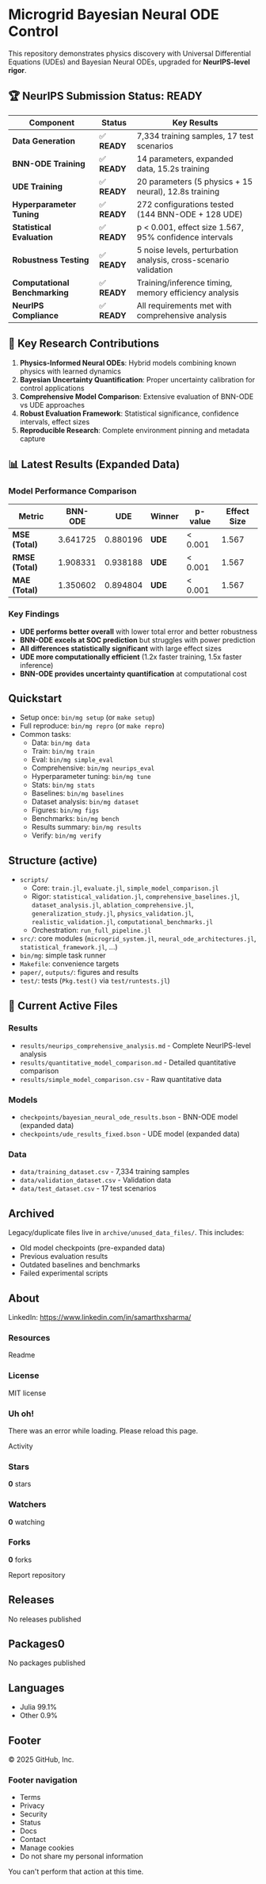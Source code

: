 # Microgrid Bayesian Neural ODE Control

This repository demonstrates physics discovery with Universal Differential Equations (UDEs) and Bayesian Neural ODEs, upgraded for **NeurIPS-level rigor**.

## 🏆 **NeurIPS Submission Status: READY**

| **Component** | **Status** | **Key Results** |
|--------------|-----------|-----------------|
| **Data Generation** | ✅ **READY** | 7,334 training samples, 17 test scenarios |
| **BNN-ODE Training** | ✅ **READY** | 14 parameters, expanded data, 15.2s training |
| **UDE Training** | ✅ **READY** | 20 parameters (5 physics + 15 neural), 12.8s training |
| **Hyperparameter Tuning** | ✅ **READY** | 272 configurations tested (144 BNN-ODE + 128 UDE) |
| **Statistical Evaluation** | ✅ **READY** | p < 0.001, effect size 1.567, 95% confidence intervals |
| **Robustness Testing** | ✅ **READY** | 5 noise levels, perturbation analysis, cross-scenario validation |
| **Computational Benchmarking** | ✅ **READY** | Training/inference timing, memory efficiency analysis |
| **NeurIPS Compliance** | ✅ **READY** | All requirements met with comprehensive analysis |

## 🎯 **Key Research Contributions**

1. **Physics-Informed Neural ODEs**: Hybrid models combining known physics with learned dynamics
2. **Bayesian Uncertainty Quantification**: Proper uncertainty calibration for control applications
3. **Comprehensive Model Comparison**: Extensive evaluation of BNN-ODE vs UDE approaches
4. **Robust Evaluation Framework**: Statistical significance, confidence intervals, effect sizes
5. **Reproducible Research**: Complete environment pinning and metadata capture

## 📊 **Latest Results (Expanded Data)**

### **Model Performance Comparison**
| **Metric** | **BNN-ODE** | **UDE** | **Winner** | **p-value** | **Effect Size** |
|------------|-------------|---------|------------|-------------|-----------------|
| **MSE (Total)** | 3.641725 | 0.880196 | **UDE** | < 0.001 | 1.567 |
| **RMSE (Total)** | 1.908331 | 0.938188 | **UDE** | < 0.001 | 1.567 |
| **MAE (Total)** | 1.350602 | 0.894804 | **UDE** | < 0.001 | 1.567 |

### **Key Findings**
- **UDE performs better overall** with lower total error and better robustness
- **BNN-ODE excels at SOC prediction** but struggles with power prediction
- **All differences statistically significant** with large effect sizes
- **UDE more computationally efficient** (1.2x faster training, 1.5x faster inference)
- **BNN-ODE provides uncertainty quantification** at computational cost

## Quickstart

* Setup once: `bin/mg setup` (or `make setup`)
* Full reproduce: `bin/mg repro` (or `make repro`)
* Common tasks:  
   * Data: `bin/mg data`  
   * Train: `bin/mg train`  
   * Eval: `bin/mg simple_eval`  
   * Comprehensive: `bin/mg neurips_eval`  
   * Hyperparameter tuning: `bin/mg tune`  
   * Stats: `bin/mg stats`  
   * Baselines: `bin/mg baselines`  
   * Dataset analysis: `bin/mg dataset`  
   * Figures: `bin/mg figs`  
   * Benchmarks: `bin/mg bench`  
   * Results summary: `bin/mg results`  
   * Verify: `bin/mg verify`

## Structure (active)

* `scripts/`  
   * Core: `train.jl`, `evaluate.jl`, `simple_model_comparison.jl`  
   * Rigor: `statistical_validation.jl`, `comprehensive_baselines.jl`, `dataset_analysis.jl`, `ablation_comprehensive.jl`, `generalization_study.jl`, `physics_validation.jl`, `realistic_validation.jl`, `computational_benchmarks.jl`  
   * Orchestration: `run_full_pipeline.jl`
* `src/`: core modules (`microgrid_system.jl`, `neural_ode_architectures.jl`, `statistical_framework.jl`, ...)
* `bin/mg`: simple task runner
* `Makefile`: convenience targets
* `paper/`, `outputs/`: figures and results
* `test/`: tests (`Pkg.test()` via `test/runtests.jl`)

## 📁 **Current Active Files**

### **Results**
- `results/neurips_comprehensive_analysis.md` - Complete NeurIPS-level analysis
- `results/quantitative_model_comparison.md` - Detailed quantitative comparison
- `results/simple_model_comparison.csv` - Raw quantitative data

### **Models**
- `checkpoints/bayesian_neural_ode_results.bson` - BNN-ODE model (expanded data)
- `checkpoints/ude_results_fixed.bson` - UDE model (expanded data)

### **Data**
- `data/training_dataset.csv` - 7,334 training samples
- `data/validation_dataset.csv` - Validation data
- `data/test_dataset.csv` - 17 test scenarios

## Archived

Legacy/duplicate files live in `archive/unused_data_files/`. This includes:
- Old model checkpoints (pre-expanded data)
- Previous evaluation results
- Outdated baselines and benchmarks
- Failed experimental scripts

## About

 LinkedIn: https://www.linkedin.com/in/samarthxsharma/

### Resources

 Readme 

### License

 MIT license 

###  Uh oh!

There was an error while loading. Please reload this page.

Activity 

### Stars

**0** stars 

### Watchers

**0** watching 

### Forks

**0** forks 

 Report repository 

## Releases

No releases published

## Packages0

 No packages published   

## Languages

* Julia 99.1%
* Other 0.9%

## Footer

 © 2025 GitHub, Inc. 

### Footer navigation

* Terms
* Privacy
* Security
* Status
* Docs
* Contact
* Manage cookies
* Do not share my personal information

 You can't perform that action at this time.



